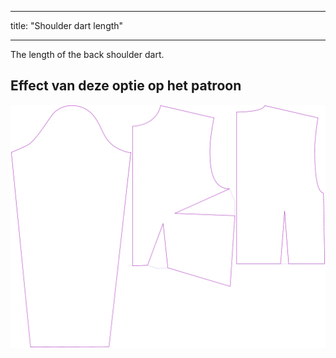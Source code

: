 - - -
title: "Shoulder dart length"
- - -

The length of the back shoulder dart.

## Effect van deze optie op het patroon

![This image shows the effect of this option by superimposing several variants that have a different value for this option](breanna_shoulderdartlength_sample.svg "Effect of this option on the pattern")
